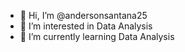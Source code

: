 - 👋 Hi, I’m @andersonsantana25
- 👀 I’m interested in Data Analysis
- 🌱 I’m currently learning Data Analysis
